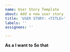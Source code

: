 ```yaml
---
name: User Story Template
about: Add a new user story
title: 'USER STORY: <TITLE>'
labels: ''
assignees: ''

---
```


**As a**
**I want to**
**So that**
